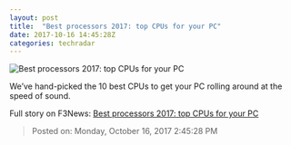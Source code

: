 ```yaml
---
layout: post
title:  "Best processors 2017: top CPUs for your PC"
date: 2017-10-16 14:45:28Z
categories: techradar
---
```


![Best processors 2017: top CPUs for your PC](http://cdn.mos.cms.futurecdn.net/5a081a7a1d2c5ea63ef11b04a795ef20-1200-80.jpg)

We’ve hand-picked the 10 best CPUs to get your PC rolling around at the speed of sound.


Full story on F3News: [Best processors 2017: top CPUs for your PC](http://www.f3nws.com/n/cDcMtC)

> Posted on: Monday, October 16, 2017 2:45:28 PM
